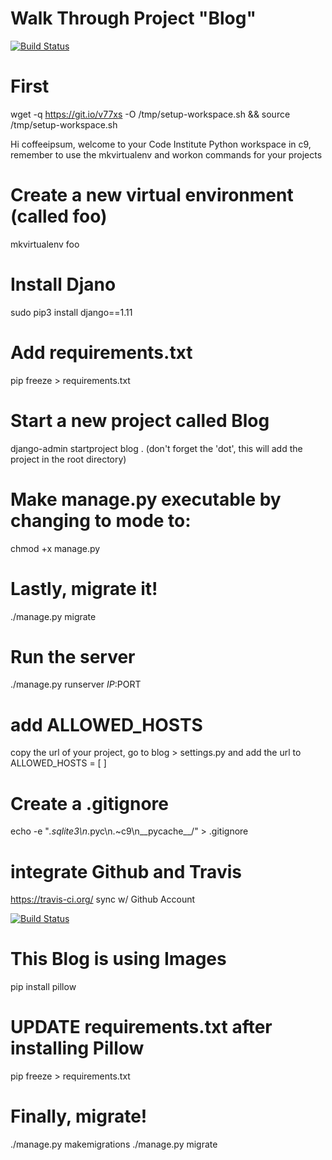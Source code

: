 # Walk Through Project "Blog"
[![Build Status](https://travis-ci.org/coffeeipsum/django-blog.svg?branch=master)](https://travis-ci.org/coffeeipsum/django-blog)


# First
wget -q https://git.io/v77xs -O /tmp/setup-workspace.sh && source /tmp/setup-workspace.sh

Hi coffeeipsum, welcome to your Code Institute Python workspace in c9, remember to use the mkvirtualenv and workon commands for your projects

# Create a new virtual environment (called foo)
mkvirtualenv foo

# Install Djano
sudo pip3 install django==1.11

# Add requirements.txt
pip freeze > requirements.txt

# Start a new project called Blog
django-admin startproject blog .
(don't forget the 'dot', this will add the project in the root directory)


# Make manage.py executable by changing to mode to:
chmod +x manage.py

# Lastly, migrate it!
./manage.py migrate

# Run the server
./manage.py runserver $IP:$PORT

# add ALLOWED_HOSTS
copy the url of your project,
go to blog > settings.py and add the url to ALLOWED_HOSTS = [ ]


# Create a .gitignore
echo -e "*.sqlite3\n*.pyc\n.~c9\n__pycache__/" > .gitignore

# integrate Github and Travis
https://travis-ci.org/
sync w/ Github Account

[![Build Status](https://travis-ci.org/coffeeipsum/django-blog.svg?branch=master)](https://travis-ci.org/coffeeipsum/django-blog)


# This Blog is using Images
pip install pillow

# UPDATE requirements.txt after installing Pillow
pip freeze > requirements.txt

# Finally, migrate!
./manage.py makemigrations
./manage.py migrate